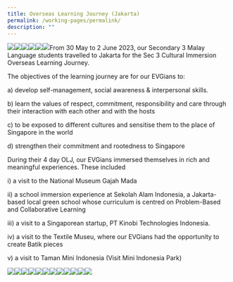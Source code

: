 ```yaml
---
title: Overseas Learning Journey (Jakarta)
permalink: /working-pages/permalink/
description: ""
---
```

![](/images/jakarta27.jpg)![](/images/jakarta26.jpg)![](/images/jakart24.jpg)![](/images/jakarta14.jpg)![](/images/jakarya29.jpg)![](/images/jakarta18.jpg)From 30 May to 2 June 2023, our Secondary 3 Malay Language students travelled to Jakarta for the Sec 3 Cultural Immersion Overseas Learning Journey.

The objectives of the learning journey are for our EVGians to:

a) develop self-management, social awareness & interpersonal skills.

b) learn the values of respect, commitment, responsibility and care through their interaction with each other and with the hosts

c) to be exposed to different cultures and sensitise them to the place of Singapore in the world

d) strengthen their commitment and rootedness to Singapore

During their 4 day OLJ, our EVGians immersed themselves in rich and meaningful experiences. These included 

i) a visit to the National Museum Gajah Mada

ii) a school immersion experience at Sekolah Alam Indonesia, a Jakarta-based local green school whose curriculum is centred on Problem-Based and Collaborative Learning

iii) a visit to a Singaporean startup, PT Kinobi Technologies Indonesia. 

iv) a visit to the Textile Museu, where our EVGians had the opportunity to create Batik pieces

v) a visit to Taman Mini Indonesia (Visit Mini Indonesia Park)

![](/images/jakarta25.jpg)![](/images/jakarta12.jpg)![](/images/jakarta18.jpg)![](/images/jakarta14.jpg)![](/images/jakarya29.jpg)![](/images/jakarta17.jpg)![](/images/jakarta23.jpg)![](/images/jakarta26.jpg)![](/images/jakarta27.jpg)![](/images/jakarta7.jpg)![](/images/jakarat16.jpg)![](/images/jakarta28.jpg)